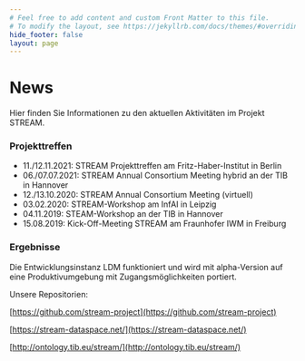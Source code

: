 ```yaml
---
# Feel free to add content and custom Front Matter to this file.
# To modify the layout, see https://jekyllrb.com/docs/themes/#overriding-theme-defaults
hide_footer: false
layout: page
---
```

# News

Hier finden Sie Informationen zu den aktuellen Aktivitäten im Projekt STREAM.

### Projekttreffen
* 11./12.11.2021: STREAM Projekttreffen am Fritz-Haber-Institut in Berlin
* 06./07.07.2021: STREAM Annual Consortium Meeting hybrid an der TIB in Hannover
* 12./13.10.2020: STREAM Annual Consortium Meeting (virtuell)
* 03.02.2020: STREAM-Workshop am InfAI in Leipzig
* 04.11.2019: STEAM-Workshop an der TIB in Hannover
* 15.08.2019: Kick-Off-Meeting STREAM am Fraunhofer IWM in Freiburg

### Ergebnisse

Die Entwicklungsinstanz LDM funktioniert und wird mit alpha-Version auf eine Produktivumgebung mit Zugangsmöglichkeiten portiert.

Unsere Repositorien:

[https://github.com/stream-project](https://github.com/stream-project)

[https://stream-dataspace.net/](https://stream-dataspace.net/)

[http://ontology.tib.eu/stream/](http://ontology.tib.eu/stream/)
